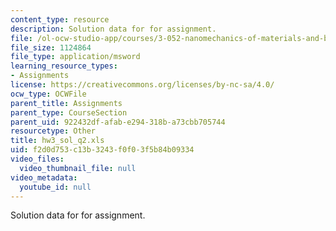```yaml
---
content_type: resource
description: Solution data for for assignment.
file: /ol-ocw-studio-app/courses/3-052-nanomechanics-of-materials-and-biomaterials-spring-2007/f2d0d753c13b3243f0f03f5b84b09334_hw3_sol_q2.xls
file_size: 1124864
file_type: application/msword
learning_resource_types:
- Assignments
license: https://creativecommons.org/licenses/by-nc-sa/4.0/
ocw_type: OCWFile
parent_title: Assignments
parent_type: CourseSection
parent_uid: 922432df-afab-e294-318b-a73cbb705744
resourcetype: Other
title: hw3_sol_q2.xls
uid: f2d0d753-c13b-3243-f0f0-3f5b84b09334
video_files:
  video_thumbnail_file: null
video_metadata:
  youtube_id: null
---
```

Solution data for for assignment.